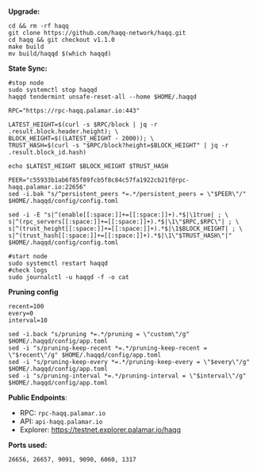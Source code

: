 **Upgrade:**
```
cd && rm -rf haqq
git clone https://github.com/haqq-network/haqq.git
cd haqq && git checkout v1.1.0
make build
mv build/haqqd $(which haqqd)
```
**State Sync:**
```
#stop node
sudo systemctl stop haqqd
haqqd tendermint unsafe-reset-all --home $HOME/.haqqd

RPC="https://rpc-haqq.palamar.io:443"

LATEST_HEIGHT=$(curl -s $RPC/block | jq -r .result.block.header.height); \
BLOCK_HEIGHT=$((LATEST_HEIGHT - 2000)); \
TRUST_HASH=$(curl -s "$RPC/block?height=$BLOCK_HEIGHT" | jq -r .result.block_id.hash)

echo $LATEST_HEIGHT $BLOCK_HEIGHT $TRUST_HASH

PEER="c55933b1ab6f85f89fcb5f8c84c57fa1922cb21f@rpc-haqq.palamar.io:22656"
sed -i.bak "s/^persistent_peers *=.*/persistent_peers = \"$PEER\"/" $HOME/.haqqd/config/config.toml

sed -i -E "s|^(enable[[:space:]]+=[[:space:]]+).*$|\1true| ; \
s|^(rpc_servers[[:space:]]+=[[:space:]]+).*$|\1\"$RPC,$RPC\"| ; \
s|^(trust_height[[:space:]]+=[[:space:]]+).*$|\1$BLOCK_HEIGHT| ; \
s|^(trust_hash[[:space:]]+=[[:space:]]+).*$|\1\"$TRUST_HASH\"|" $HOME/.haqqd/config/config.toml

#start node
sudo systemctl restart haqqd
#check logs
sudo journalctl -u haqqd -f -o cat
```
**Pruning config**
```
recent=100
every=0
interval=10

sed -i.back "s/pruning *=.*/pruning = \"custom\"/g" $HOME/.haqqd/config/app.toml
sed -i "s/pruning-keep-recent *=.*/pruning-keep-recent = \"$recent\"/g" $HOME/.haqqd/config/app.toml
sed -i "s/pruning-keep-every *=.*/pruning-keep-every = \"$every\"/g" $HOME/.haqqd/config/app.toml
sed -i "s/pruning-interval *=.*/pruning-interval = \"$interval\"/g" $HOME/.haqqd/config/app.toml
```

**Public Endpoints**:
 - RPC: `rpc-haqq.palamar.io`
 - API: `api-haqq.palamar.io`
 - Explorer: https://testnet.explorer.palamar.io/haqq

**Ports used:**

`26656, 26657, 9091, 9090, 6060, 1317`
